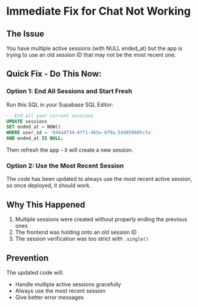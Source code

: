 # Immediate Fix for Chat Not Working

## The Issue

You have multiple active sessions (with NULL ended_at) but the app is trying to use an old session ID that may not be the most recent one.

## Quick Fix - Do This Now:

### Option 1: End All Sessions and Start Fresh

Run this SQL in your Supabase SQL Editor:

```sql
-- End all your current sessions
UPDATE sessions
SET ended_at = NOW()
WHERE user_id = '044a4734-6ff1-465e-879a-544859605cfa'
AND ended_at IS NULL;
```

Then refresh the app - it will create a new session.

### Option 2: Use the Most Recent Session

The code has been updated to always use the most recent active session, so once deployed, it should work.

## Why This Happened

1. Multiple sessions were created without properly ending the previous ones
2. The frontend was holding onto an old session ID
3. The session verification was too strict with `.single()`

## Prevention

The updated code will:

- Handle multiple active sessions gracefully
- Always use the most recent session
- Give better error messages
